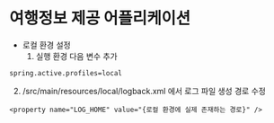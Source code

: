 # 여행정보 제공 어플리케이션

- 로컬 환경 설정
  1) 실행 환경 다음 변수 추가

``spring.active.profiles=local``
  
  2) /src/main/resources/local/logback.xml 에서 로그 파일 생성 경로 수정

``<property name="LOG_HOME" value="{로컬 환경에 실제 존재하는 경로}" />``

